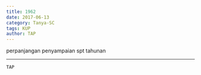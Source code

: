 ```yaml
---
title: 1962
date: 2017-06-13
category: Tanya-SC
tags: KUP
author: TAP
---
```


perpanjangan penyampaian spt tahunan

---



`TAP`
